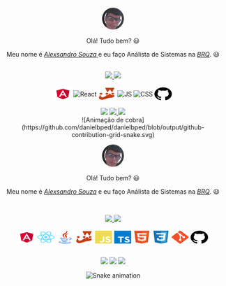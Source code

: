 <p align="center" style="border-radius:100%" ><img height="auto" width="10%" src="/assets/profile-pic (1).png" ></p>


<div>
<p align="center">Olá! Tudo bem? 😃️</p>
<p align="center">Meu nome é <a href=" https://www.linkedin.com/in/alexsandro-dev/"><i>Alexsandro Souza</i> </a> e eu faço Análista de Sistemas na <a href="https://www.brq.com"> <i>BRQ</i></a>. 😃️</p>
</a><br>




<div align="center">
<a href="https://github.com/NitroAS">
<img height="150em" src=" https://github-readme-stats.vercel.app/api?username=NitroAS&count_private=true&include_all_commits=true&show_icons=true& amp;theme=dracula&hide_border=false&show_owner=true"/>
<img height="150em" src="https://github-readme-stats.vercel.app/api/top-langs/? username=NitroAS&theme=dracula&hide_border=false&&layout=compact"/>
</a>
</div>


<div align=" center" valign="top"><br>
<img align="center" alt="Angular" height="30" width="40" src="/assets/angular git.png">
<img align="center" alt=" React" height="30" width="40" src=" https://raw.githubusercontent.com/devicons/devicon/master/icons/react/react-original.svg»>
<img align="center" alt=" Java" height="30" width="40" src="/assets/java.png">
<img align="center" alt="Jest" height="30" width="40" src="/assets/jestIcON.svg">
<img align="center" alt="JS" height="30" width="40" src=" https://raw.githubusercontent.com/devicons/devicon/master/icons/javascript/javascript-plain.svg»>
<img align="center" alt="TS" height="30" width="40" src=" https://raw.githubusercontent.com/devicons/devicon/master/icons/typescript/typescript-plain.svg»>
<img align="center" alt=" HTML" height="30" width="40" src=" https://raw.githubusercontent.com/devicons/devicon/master/icons/html5/html5-original.svg">
<img align="center" alt=" CSS" height="30" width="40" src=" https://raw.githubusercontent.com/devicons/devicon/master/icons/css3/css3-original.svg»>
<img align="center" alt="git" height="30" width="40" src=" https://raw.githubusercontent.com/devicons/devicon/master/icons/git/git-original.svg">


<img align="center" alt="github" height="30" width="40" src="/assets/Github.png">
</div><br>


<div align="center">
<a href="https://instagram.com/alexsandro_316? utm_medium=copy_link" target="_blank"><img src=" https://img.shields.io/badge/-Instagram-%23E4405F?style=for-the-badge&logo=instagram&logoColor=white" target="_blank"></a>
<a href="https://www.linkedin.com/in/alexsandro-souza-732b89236/" target="_blank" ><img src="https://img.shields.io/badge/-LinkedIn-%230077B5? style=for-the-badge&logo=linkedin&logoColor=white" target="_blank"> </a>
<a href=" mailto:alexsandrosouzadasilva75@gmail.com"><img src=" https://img.shields.io/badge/-Gmail-%23333?style=for-the-badgee&logo=gmail&logoColor=branco" target=" _blank"></a>
</div>


<div align="center">
![Animação de cobra] (https://github.com/danielbped/danielbped/blob/output/github-contribution-grid-snake.svg)
</div>



<p align="center" style="border-radius:100%"><img height="auto" width="10%"  src="/assets/profile-pic (1).png" ></p>

<div>
  <p align="center">Olá! Tudo bem? 😃️</p>
  <p align="center">Meu nome é <a href="https://www.linkedin.com/in/alexsandro-dev/"><i>Alexsandro Souza</i></a> e eu faço Análista de Sistemas na  <a href="https://www.brq.com"><i>BRQ</i></a>. 😃️</p>
 
  </a><br>
  


<div align="center">
  <a href="https://github.com/NitroAS">
    <img height="150em" src="https://github-readme-stats.vercel.app/api?username=NitroAS&count_private=true&include_all_commits=true&show_icons=true&theme=dracula&hide_border=false&show_owner=true"/>
    <img height="150em" src="https://github-readme-stats.vercel.app/api/top-langs/?username=NitroAS&theme=dracula&hide_border=false&&layout=compact"/>
  </a>
</div>

<div align="center" valign="top"><br>
  <img align="center" alt="Angular" height="30" width="40" src="/assets/angular git.png">
  <img align="center" alt="React" height="30" width="40" src="https://raw.githubusercontent.com/devicons/devicon/master/icons/react/react-original.svg">
  <img align="center" alt="Java" height="30" width="40" src="/assets/java.png">
  <img align="center" alt="Jest" height="30" width="40" src="/assets/jestIcON.svg">
  <img align="center" alt="JS" height="30" width="40" src="https://raw.githubusercontent.com/devicons/devicon/master/icons/javascript/javascript-plain.svg">
  <img align="center" alt="TS" height="30" width="40" src="https://raw.githubusercontent.com/devicons/devicon/master/icons/typescript/typescript-plain.svg">
  <img align="center" alt="HTML" height="30" width="40" src="https://raw.githubusercontent.com/devicons/devicon/master/icons/html5/html5-original.svg">
  <img align="center" alt="CSS" height="30" width="40" src="https://raw.githubusercontent.com/devicons/devicon/master/icons/css3/css3-original.svg">
  <img align="center" alt="git" height="30" width="40" src="https://raw.githubusercontent.com/devicons/devicon/master/icons/git/git-original.svg">

  <img align="center" alt="github" height="30" width="40" src="/assets/Github.png">
</div><br>

<div align="center">
 
  <a href="https://instagram.com/alexsandro_316?utm_medium=copy_link" target="_blank"><img src="https://img.shields.io/badge/-Instagram-%23E4405F?style=for-the-badge&logo=instagram&logoColor=white" target="_blank"></a>
  <a href="https://www.linkedin.com/in/alexsandro-souza-732b89236/" target="_blank"><img src="https://img.shields.io/badge/-LinkedIn-%230077B5?style=for-the-badge&logo=linkedin&logoColor=white" target="_blank"></a> 
  <a href="mailto:alexsandrosouzadasilva75@gmail.com"><img src="https://img.shields.io/badge/-Gmail-%23333?style=for-the-badge&logo=gmail&logoColor=white" target="_blank"></a>
</div>

<div align="center">
  
  ![Snake animation](https://github.com/danielbped/danielbped/blob/output/github-contribution-grid-snake.svg)
  
</div>
